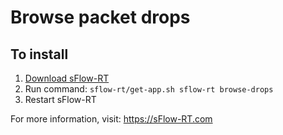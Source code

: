 # Browse packet drops

## To install

1. [Download sFlow-RT](https://sflow-rt.com/download.php)
2. Run command: `sflow-rt/get-app.sh sflow-rt browse-drops`
3. Restart sFlow-RT

For more information, visit:
https://sFlow-RT.com
 
